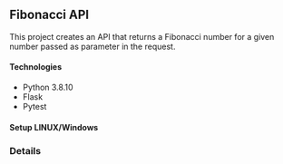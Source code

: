 ## Fibonacci API

This project creates an API that returns a Fibonacci number for a given number passed as parameter in the request.

#### Technologies

* Python 3.8.10
* Flask
* Pytest

#### Setup LINUX/Windows

### Details

